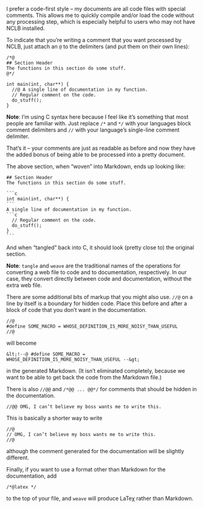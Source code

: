I prefer a code-first style – my documents are all code files with special
comments. This allows me to quickly compile and/or load the code without any
processing step, which is especially helpful to users who may not have NCLB
installed.

To indicate that you’re writing a comment that you want processed by NCLB,
just attach an `@` to the delimiters (and put them on their own lines):

    /*@
    ## Section Header
    The functions in this section do some stuff.
    @*/
    
    int main(int, char**) {
      //@ A single line of documentation in my function.
      // Regular comment on the code.
      do_stuff();
    }

**Note**: I’m using C syntax here because I feel like it’s something that most
people are familiar with. Just replace `/*` and `*/` with your languages block
comment delimiters and `//` with your language’s single-line comment
delimiter.

That’s it – your comments are just as readable as before and now they have the
added bonus of being able to be processed into a pretty document.

The above section, when “woven” into Markdown, ends up looking like:

    ## Section Header
    The functions in this section do some stuff.
    
    ```c
    int main(int, char**) {
    ```
    A single line of documentation in my function.
    ```c
      // Regular comment on the code.
      do_stuff();
    }
    ```

And when “tangled” back into C, it should look (pretty close to) the original
section.

**Note**: `tangle` and `weave` are the traditional names of the operations for
converting a web file to code and to documentation, respectively. In our case,
they convert directly between code and documentation, without the extra web
file.

There are some additional bits of markup that you might also use. `//@` on a
line by itself is a boundary for hidden code. Place this before and after a
block of code that you don’t want in the documentation.

    //@
    #define SOME_MACRO = WHOSE_DEFINITION_IS_MORE_NOISY_THAN_USEFUL
    //@

will become

    &lt;!--@ #define SOME_MACRO = WHOSE_DEFINITION_IS_MORE_NOISY_THAN_USEFUL --&gt;

in the generated Markdown. (It isn’t eliminated completely, because we want to
be able to get back the code from the Markdown file.)

There is also `//@@` and `/*@@ ... @@*/` for comments that should be hidden in
the documentation.

    //@@ OMG, I can’t believe my boss wants me to write this.

This is basically a shorter way to write
    
    //@
    // OMG, I can’t believe my boss wants me to write this.
    //@

although the comment generated for the documentation will be slightly
different.

Finally, if you want to use a format other than Markdown for the
documentation, add

    /*@latex */

to the top of your file, and `weave` will produce LaTeχ rather than Markdown.
